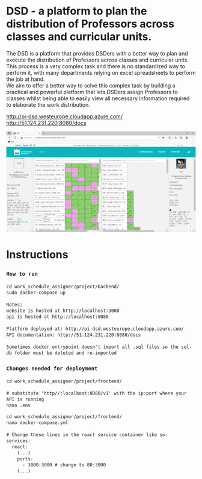 # DSD - a platform to plan the distribution of Professors across classes and curricular units.

The DSD is a platform that provides DSDers with a better way to plan and execute the distribution of Professors across classes and curricular units.<br>
This process is a very complex task and there is no standardized way to perform it, with many departments relying on excel spreadsheets to perform the job at hand.<br>
We aim to offer a better way to solve this complex task by building a practical and powerful platform that lets DSDers assign Professors to classes whilst being able to easily view all necessary information required to elaborate the work distribution.

http://pi-dsd.westeurope.cloudapp.azure.com/<br>
http://51.124.231.220:8080/docs

![Image](/deliveries/dsd.png)


# Instructions
### `How to run`

```
cd work_schedule_assigner/project/backend/
sudo docker-compose up

Notes: 
website is hosted at http://localhost:3000
api is hosted at http://localhost:8080

Platform deployed at: http://pi-dsd.westeurope.cloudapp.azure.com/
API documentation: http://51.124.231.220:8080/docs

Sometimes docker entrypoint doesn't import all .sql files so the sql-db folder must be deleted and re-imported
```

### `Changes needed for deployment`
```
cd work_schedule_assigner/project/frontend/

# substitute 'http//:localhost:8080/v1' with the ip:port where your API is running
nano .env
```
```
cd work_schedule_assigner/project/frontend/
nano docker-compose.yml

# Change these lines in the react service container like so:
services:
  react:
    (...)
    ports:
      - 3000:3000 # change to 80:3000
    (...)
```